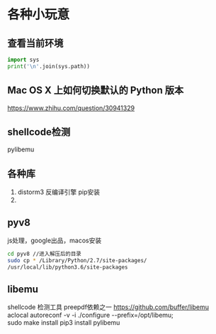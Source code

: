# 各种小玩意
## 查看当前环境

```python
import sys
print('\n'.join(sys.path))
```


## Mac OS X 上如何切换默认的 Python 版本
https://www.zhihu.com/question/30941329

## shellcode检测
pylibemu
## 各种库
1. distorm3 反编译引擎 pip安装
1. 
## pyv8
js处理，google出品，macos安装

[](https://github.com/emmetio/pyv8-binaries/)

```bash
cd pyv8 //进入解压后的目录
sudo cp * /Library/Python/2.7/site-packages/
/usr/local/lib/python3.6/site-packages
```

## libemu
shellcode 检测工具  preepdf依赖之一
https://github.com/buffer/libemu
aclocal
autoreconf -v -i
./configure --prefix=/opt/libemu;  
sudo make install
pip3 install pylibemu